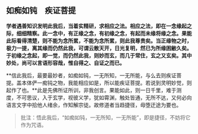##  如痴如钝　疾证菩提

**学者遇善知识发明此我后，当着实精研，求相应之法。相应之法，即在一念缘起之际，细细精察。此一念中，有正缘之念，有初缘之念，有起而未缘将缘之念。果能此际看得清楚，则不能为念所累，不能为念所累，则此我尊贵矣。当正缘物之时，极力一提，离其缘而仍然此我，可谓云散天开，日光复明，然已为所缘困敝久矣。于初缘之念起，即一觉，而仍然此我，则妙而玄，而几于常住，玄之又玄矣。其中妙处，尚可以言语形容哉，惟自得之、自证之而已。**

**信此我后，最要最妙者，如痴如钝，一无所知，一无所能，与么去则疾证菩提。盖本体俨一痴钝之物，我能相应如是，所以能疾证菩提。若说到灵明妙觉，则起作了也。**此是先佛所证所训，非我创言。果能如此，则一日千里，难于测度，不可思议，入于玄学，视彼义学，犹如霄渊，触处皆通，无所不达，又何必向语言文字中拾他人绪余，作知解宗徒。故修道者当趋捷径，毋堕迂途为要也。

> 批注：悟此我后，“如痴如钝，一无所知，一无所能”，即是捷径，不妨将它作为咒语。



